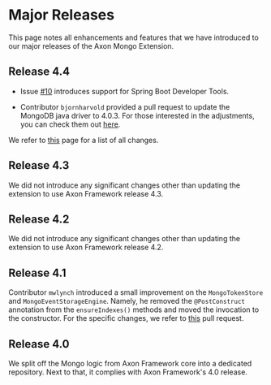 # Major Releases

This page notes all enhancements and features that we have introduced to our major releases of the Axon Mongo Extension.

## Release 4.4

* Issue [#10](https://github.com/AxonFramework/extension-mongo/pull/10) introduces support for Spring Boot Developer Tools.

* Contributor `bjornharvold` provided a pull request to update the MongoDB java driver to 4.0.3.
  For those interested in the adjustments, you can check them out [here](https://github.com/AxonFramework/extension-mongo/pull/12).

We refer to [this](https://github.com/AxonFramework/extension-mongo/issues?q=is%3Aclosed+milestone%3A%22Release+4.4%22) page for a list of all changes.

## Release 4.3

We did not introduce any significant changes other than updating the extension to use Axon Framework release 4.3.

## Release 4.2

We did not introduce any significant changes other than updating the extension to use Axon Framework release 4.2.

## Release 4.1

Contributor `mwlynch` introduced a small improvement on the `MongoTokenStore` and `MongoEventStorageEngine`.
Namely, he removed the `@PostConstruct` annotation from the `ensureIndexes()` methods and moved the invocation to the constructor.
For the specific changes, we refer to [this](https://github.com/AxonFramework/extension-mongo/pull/2) pull request.

## Release 4.0

We split off the Mongo logic from Axon Framework core into a dedicated repository.
Next to that, it complies with Axon Framework's 4.0 release.
